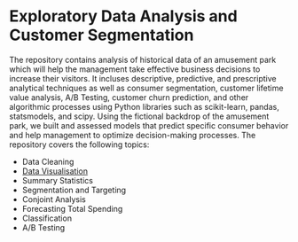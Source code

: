 # Exploratory Data Analysis and Customer Segmentation

The repository contains analysis of historical data of an amusement park which will help the management take effective business decisions to increase their visitors. It incluses descriptive, predictive, and prescriptive analytical techniques as well as consumer segmentation, customer lifetime value analysis, A/B Testing, customer churn prediction, and other algorithmic processes using Python libraries such as scikit-learn, pandas, statsmodels, and scipy. Using the fictional backdrop of the amusement park, we built and assessed models that predict specific consumer behavior and help management to optimize decision-making processes. The repository covers the following topics: 

- Data Cleaning 
- [Data Visualisation](https://public.tableau.com/profile/shimonyagrawal#!/vizhome/WinterWonderland_METAD654/WinterWonderland)
- Summary Statistics 
- Segmentation and Targeting 
- Conjoint Analysis 
- Forecasting Total Spending 
- Classification 
- A/B Testing 
